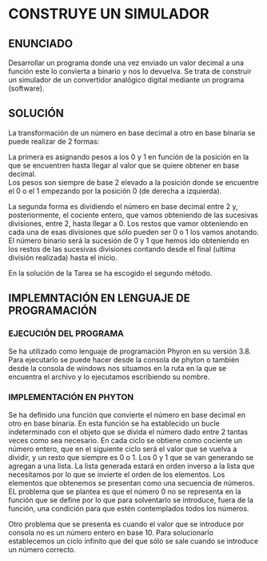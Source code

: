 # CONSTRUYE UN SIMULADOR

## ENUNCIADO

Desarrollar un programa donde una vez enviado un valor decimal a una función este lo convierta a binario y nos lo devuelva. Se trata de construir un simulador de un convertidor analógico digital mediante un programa (software).

## SOLUCIÓN

La transformación de un número en base decimal a otro en base binaria se puede realizar de 2 formas: 

La primera es asignando pesos a los 0 y 1 en función de la posición en la que se encuentren hasta llegar al valor que se quiere obtener en base decimal.  
Los pesos son siempre de base 2 elevado a la posición donde se encuentre el 0 o el 1 empezando por la posición 0 (de derecha a izquierda). 

La segunda forma es dividiendo el número en base decimal entre 2 y, posteriormente, el cociente entero, que vamos obteniendo de las sucesivas divisiones, entre 2, hasta llegar a 0. Los restos que vamor obteniendo en cada una de esas divisiones que sólo pueden ser 0 o 1 los vamos anotando.
El número binario será la sucesión de 0 y 1 que hemos ido obteniendo en los restos de las sucesivas divisiones contando desde  el final (ultima división realizada) hasta el inicio. 

En la solución de la Tarea se ha escogido el segundo método.

## IMPLEMNTACIÓN EN LENGUAJE DE PROGRAMACIÓN

### EJECUCIÓN DEL PROGRAMA

Se ha utilizado como lenguaje de programación Phyron en su versión 3.8. Para ejecutarlo se puede hacer desde la consola de phyton o también desde la consola de windows nos situamos en la ruta en la que se encuentra el archivo y lo ejecutamos escribiendo su nombre.

### IMPLEMENTACIÓN EN PHYTON

Se ha definido una función que convierte el número en base decimal en otro en base binaria. 
En esta función se ha establecido un bucle indeterminado con el objeto que se divida el número dado entre 2 tantas veces como sea necesario. En cada ciclo se obtiene como cociente un número entero, que en el siguiente ciclo será el valor que se vuelva a dividir, y un resto que siempre es 0 o 1. Los 0 y 1 que se van generando se agregan a una lista.
La lista generada estará en orden inverso a la lista que necesitamos por lo que se invierte el orden de los elementos. Los elementos que obtenemos se presentan como una secuencia de números.
EL problema que se plantea es que el número 0 no se representa en la función que se define por lo que para solventarlo se introduce, fuera de la función, una condición para que estén contemplados todos los números.

Otro problema que se presenta es cuando el valor que se introduce por consola no es un número entero en base 10. Para solucionarlo establecemos un ciclo infinito que del que sólo se sale cuando se introduce un número correcto.



